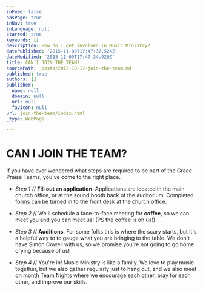 ```yaml
---
inFeed: false
hasPage: true
inNav: true
inLanguage: null
starred: true
keywords: []
description: How do I get involved in Music Ministry?
datePublished: '2015-11-09T17:47:37.524Z'
dateModified: '2015-11-09T17:47:34.920Z'
title: CAN I JOIN THE TEAM?
sourcePath: _posts/2015-10-17-join-the-team.md
published: true
authors: []
publisher:
  name: null
  domain: null
  url: null
  favicon: null
url: join-the-team/index.html
_type: WebPage

---
```

# CAN I JOIN THE TEAM?

If you have ever wondered what steps are required to be part of the Grace Praise Teams, you've come to the right place. 

* _Step 1_ // **Fill out an application**.  Applications are located in the main church office, or at the sound booth back of the auditorium. Completed forms can be turned in to the front desk at the church office.  
* _Step 2_ // We'll schedule a face-to-face meeting for **coffee**, so we can meet you and you can meet us!  (PS the coffee is on us!)

* _Step 3_ // **Auditions**. For some folks this is where the scary starts, but it's a helpful way to to gauge what you are bringing to the table.  We don't have Simon Cowell with us, so we promise you're not going to go home crying because of us!  
* _Step 4_ // You're in! Music Ministry is like a family.  We love to play music together, but we also gather regularly just to hang out, and we also meet on month Team Nights where we encourage each other, pray for each other, and improve our skills.